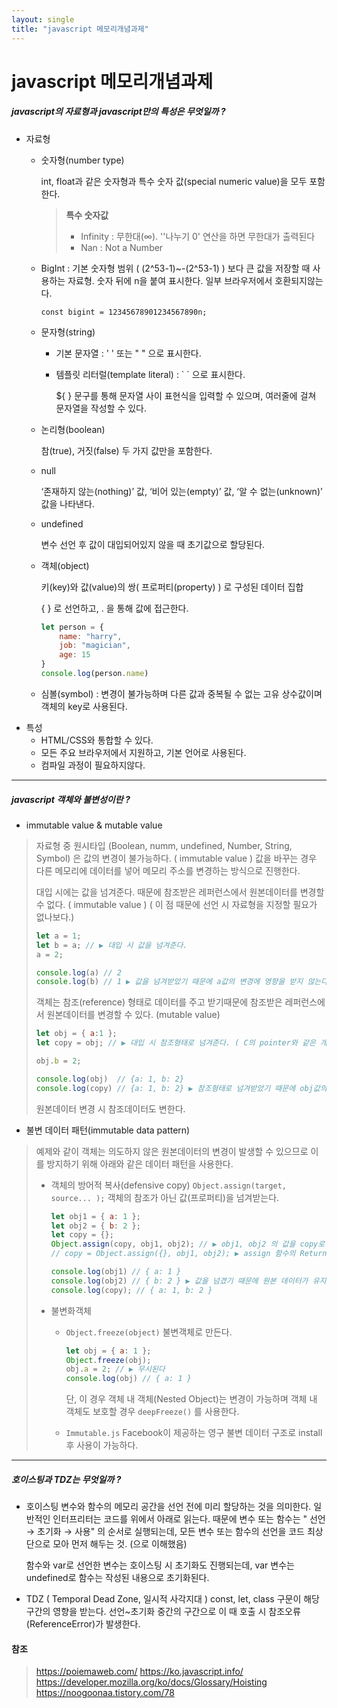 ```yaml
---
layout: single
title: "javascript 메모리개념과제"
---
```


# javascript 메모리개념과제



##### javascript의 자료형과 javascript만의 특성은 무엇일까 ? 

* 자료형

  * 숫자형(number type)

    int, float과 같은 숫자형과 특수 숫자 값(special numeric value)을 모두 포함한다.

    > **특수 숫자값**
    >
    > - Infinity : 무한대(∞). ''나누기 0' 연산을 하면 무한대가 출력된다
    > - Nan : Not a Number

  * BigInt : 기본 숫자형 범위 ( (2^53-1)~-(2^53-1) ) 보다 큰 값을 저장할 때 사용하는 자료형. 숫자 뒤에 n을 붙여 표시한다.  일부 브라우저에서 호환되지않는다.

    `const bigint = 12345678901234567890n;` 

  - 문자형(string) 

    - 기본 문자열 : ' ' 또는 " " 으로 표시한다.

    - 템플릿 리터럴(template literal) : \` \` 으로 표시한다. 

      ${ } 문구를 통해 문자열 사이 표현식을 입력할 수 있으며, 여러줄에 걸쳐 문자열을 작성할 수 있다.

  - 논리형(boolean)

    참(true), 거짓(false) 두 가지 값만을 포함한다.

  - null

    ‘존재하지 않는(nothing)’ 값, ‘비어 있는(empty)’ 값, ‘알 수 없는(unknown)’ 값을 나타낸다. 

  - undefined

    변수 선언 후 값이 대입되어있지 않을 때 초기값으로 할당된다.

  - 객체(object)

    키(key)와 값(value)의 쌍( 프로퍼티(property) ) 로 구성된 데이터 집합

    { } 로 선언하고, . 을 통해 값에 접근한다.

    ```javascript
    let person = {
        name: "harry",
        job: "magician",
        age: 15
    }
    console.log(person.name)
    ```

  - 심볼(symbol) : 변경이 불가능하며 다른 값과 중복될 수 없는 고유 상수값이며 객체의 key로 사용된다.

- 특성
  - HTML/CSS와 통합할 수 있다.
  - 모든 주요 브라우저에서 지원하고, 기본 언어로 사용된다.
  - 컴파일 과정이 필요하지않다.

------

##### javascript 객체와 불변성이란 ? 

- immutable value & mutable value

> 자료형 중 원시타입 (Boolean, numm, undefined, Number, String, Symbol) 은 값의 변경이 불가능하다. ( immutable value )
> 값을 바꾸는 경우 다른 메모리에 데이터를 넣어 메모리 주소를 변경하는 방식으로 진행한다.
>
> 대입 시에는 값을 넘겨준다. 때문에 참조받은 레퍼런스에서 원본데이터를 변경할 수 없다. ( immutable value ) ( 이 점 때문에 선언 시 자료형을 지정할 필요가 없나보다.)
>
> ```javascript
> let a = 1;
> let b = a; // ▶ 대입 시 값을 넘겨준다.
> a = 2;
> 
> console.log(a) // 2
> console.log(b) // 1 ▶ 값을 넘겨받았기 때문에 a값의 변경에 영향을 받지 않는다.
> ```
>
> 객체는 참조(reference) 형태로 데이터를 주고 받기때문에 참조받은 레퍼런스에서 원본데이터를 변경할 수 있다.  (mutable value) 
>
> ```javascript
> let obj = { a:1 };
> let copy = obj; // ▶ 대입 시 참조형태로 넘겨준다. ( C의 pointer와 같은 개념인것같다. )
> 
> obj.b = 2;
> 
> console.log(obj)  // {a: 1, b: 2}
> console.log(copy) // {a: 1, b: 2} ▶ 참조형태로 넘겨받았기 때문에 obj값의 변경에 영향을 받는다.
> ```
>
> 원본데이터 변경 시 참조데이터도 변한다.

- 불변 데이터 패턴(immutable data pattern)

> 예제와 같이 객체는 의도하지 않은 원본데이터의 변경이 발생할 수 있으므로 이를 방지하기 위해 아래와 같은 데이터 패턴을 사용한다.
>
> - 객체의 방어적 복사(defensive copy)
>   `Object.assign(target, source... );`
>   객체의 참조가 아닌 값(프로퍼티)을 넘겨받는다.
>
>   ```javascript
>   let obj1 = { a: 1 };
>   let obj2 = { b: 2 };
>   let copy = {};
>   Object.assign(copy, obj1, obj2); // ▶ obj1, obj2 의 값을 copy로 병합하여 넘겨받는다.
>   // copy = Object.assign({}, obj1, obj2); ▶ assign 함수의 Return 값도 복사결과의 객체이기때문에 이렇게 사용할 수도 있다.
>   
>   console.log(obj1) // { a: 1 } 
>   console.log(obj2) // { b: 2 } ▶ 값을 넘겼기 때문에 원본 데이터가 유지된다.
>   console.log(copy); // { a: 1, b: 2 }
>   ```
>
> - 불변화객체
>
>   - `Object.freeze(object)` 
>     불변객체로 만든다.
>
>     ```javascript
>     let obj = { a: 1 };
>     Object.freeze(obj);
>     obj.a = 2; // ▶ 무시된다
>     console.log(obj) // { a: 1 }
>     ```
>
>     단, 이 경우 객체 내 객체(Nested Object)는 변경이 가능하며 객체 내 객체도 보호할 경우 `deepFreeze()` 를 사용한다.
>
>   - `Immutable.js`
>     Facebook이 제공하는 영구 불변 데이터 구조로 install 후 사용이 가능하다.

-----

##### 호이스팅과 TDZ는 무엇일까 ?

- 호이스팅
  변수와 함수의 메모리 공간을 선언 전에 미리 할당하는 것을 의미한다.
  일반적인 인터프리터는 코드를 위에서 아래로 읽는다. 때문에 변수 또는 함수는 " 선언 → 초기화 → 사용" 의 순서로 실행되는데, 모든 변수 또는 함수의 선언을 코드 최상단으로 모아 먼저 해두는 것. (으로 이해했음)

  함수와 var로 선언한 변수는 호이스팅 시 초기화도 진행되는데, var 변수는 undefined로 함수는 작성된 내용으로 초기화된다.

- TDZ ( Temporal Dead Zone, 일시적 사각지대 )
  const, let, class 구문이 해당 구간의 영향을 받는다. 선언~초기화 중간의 구간으로 이 때 호출 시 참조오류(ReferenceError)가 발생한다.



#### 참조

> https://poiemaweb.com/
> https://ko.javascript.info/
> https://developer.mozilla.org/ko/docs/Glossary/Hoisting
> https://noogoonaa.tistory.com/78